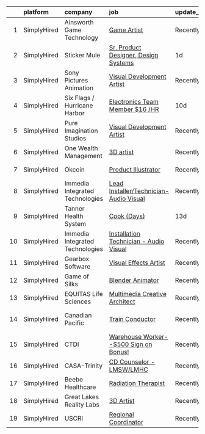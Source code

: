 

|    | platform    | company                         | job                                                                                                                                               | update_time   | location                    |
|---:|:------------|:--------------------------------|:--------------------------------------------------------------------------------------------------------------------------------------------------|:--------------|:----------------------------|
|  1 | SimplyHired | Ainsworth Game Technology       | [Game Artist](https://www.simplyhired.com/job/xH_E4xjS7POy7mhRtv5CzA6_v-f-3JU5220PI0hx5QqJFwwyNr6YIA?q=visual+effects)                            | Recently      | Las Vegas, NV               |
|  2 | SimplyHired | Sticker Mule                    | [Sr. Product Designer, Design Systems](https://www.simplyhired.com/job/m5R4TWfyDON911x5MH3Bn3226AozFm49ljskMgcGd2RcFbo0eeuk5A?q=visual+effects)   | 1d            | Remote                      |
|  3 | SimplyHired | Sony Pictures Animation         | [Visual Development Artist](https://www.simplyhired.com/job/69Xcu-jnN61Z8GItK-bx0bPKZnjn_Hq3pMWWYD3lVZMSJKOUrvqEqw?q=visual+effects)              | Recently      | Culver City, CA             |
|  4 | SimplyHired | Six Flags / Hurricane Harbor    | [Electronics Team Member $16 /HR](https://www.simplyhired.com/job/n0AT-cus6bNwimuRETFuaydGaN89234blY1IVyqs6UgDHZ8nRV6s5g?q=visual+effects)        | 10d           | Gurnee, IL                  |
|  5 | SimplyHired | Pure Imagination Studios        | [Visual Development Artist](https://www.simplyhired.com/job/u3Ce0qDkoB4jPujFyWA_pOjySvkBJ7SmBclJFkATwkjx3a0XU_1R2g?q=visual+effects)              | Recently      | Rochester, NY +1 location   |
|  6 | SimplyHired | One Wealth Management           | [3D artist](https://www.simplyhired.com/job/J2JqDG5JH7i1h5ObCazkVlA1wwQnS17mI-RUUbYTiXGVoIOkYtryTg?q=visual+effects)                              | Recently      | Remote                      |
|  7 | SimplyHired | Okcoin                          | [Product Illustrator](https://www.simplyhired.com/job/mL-Z4mwQLxeXhimvBJcZr-j2vSiQYzFN2pDoIcSdX75dHzYka28MQw?q=visual+effects)                    | Recently      | San Jose, CA                |
|  8 | SimplyHired | Immedia Integrated Technologies | [Lead Installer/Technician-Audio Visual](https://www.simplyhired.com/job/IL_TH2SXPlz2tOw2DDE_I22xSpEewZlkJne33ZaAXd-CmCI5oTmI_A?q=visual+effects) | Recently      | Scottsdale, AZ              |
|  9 | SimplyHired | Tanner Health System            | [Cook (Days)](https://www.simplyhired.com/job/Fg5asNsfnkCrwHWSE7pM4eHMhK5f7cbSsVHCRBGW-OFX2aYx1zXWdQ?q=visual+effects)                            | 13d           | Carrollton, GA              |
| 10 | SimplyHired | Immedia Integrated Technologies | [Installation Technician - Audio Visual](https://www.simplyhired.com/job/ruqmga02W1lCewLgHN-bCV5aVa80rvYQIUBE1-sfI1d_lcPLm3oLSA?q=visual+effects) | Recently      | Phoenix, AZ                 |
| 11 | SimplyHired | Gearbox Software                | [Visual Effects Artist](https://www.simplyhired.com/job/KgWsYvKgRTCPyzr5fy3MA5ZBn903UztRQKXSsMWBzit7EHJLOxnTrw?q=visual+effects)                  | Recently      | Frisco, TX                  |
| 12 | SimplyHired | Game of Silks                   | [Blender Animator](https://www.simplyhired.com/job/KzykJDWO-L53yC8j2Y4esmKOgAzFz8HS0y8GnoD69xbqq0rL9kqSMA?q=visual+effects)                       | Recently      | Remote                      |
| 13 | SimplyHired | EQUITAS Life Sciences           | [Multimedia Creative Architect](https://www.simplyhired.com/job/ichTX3k1Ejo7tX1GyCNQsvRJKJYEbv4IqWgcjyZm74n5FB1102LY-Q?q=visual+effects)          | Recently      | Essex, VT                   |
| 14 | SimplyHired | Canadian Pacific                | [Train Conductor](https://www.simplyhired.com/job/Z3S5wrWzwxwZEaskdSGMafrR2n8IMxy1-TU0JET-vVocmY4Smax2zA?q=visual+effects)                        | Recently      | Davenport, IA +10 locations |
| 15 | SimplyHired | CTDI                            | [Warehouse Worker--$500 Sign on Bonus!](https://www.simplyhired.com/job/V2zRJ1XmgNteciAMlvknuMH0Ss-BG3IQUdz0RcmDDgVOXXGATUurlw?q=visual+effects)  | Recently      | Mount Juliet, TN            |
| 16 | SimplyHired | CASA-Trinity                    | [CD Counselor - LMSW/LMHC](https://www.simplyhired.com/job/f2J0_6wDVHFHa_WeUsTLyrmUJ2ZTyQB0196GTVw_SF-Q1iaAuKIHhA?q=visual+effects)               | Recently      | Dansville, NY               |
| 17 | SimplyHired | Beebe Healthcare                | [Radiation Therapist](https://www.simplyhired.com/job/W1F4HAZY_cDbRzNxmn3wdEtznh8j4MdP2i_89MYEAHLkXx7nGeMB4Q?q=visual+effects)                    | Recently      | Wilmington, DE              |
| 18 | SimplyHired | Great Lakes Reality Labs        | [3D Artist](https://www.simplyhired.com/job/aXjMRqR_V57KOSxAuaYjPz9k2zhGK62OrMRUVeDmnxO8uLaKCDV2ZA?q=visual+effects)                              | Recently      | Lansing, MI                 |
| 19 | SimplyHired | USCRI                           | [Regional Coordinator](https://www.simplyhired.com/job/wqRgycsNgo0_3RKFYSBjM85TQm1QJllYpcypZKKbIO8Ltw8IQa4_jQ?q=visual+effects)                   | Recently      | Remote +1 location          |